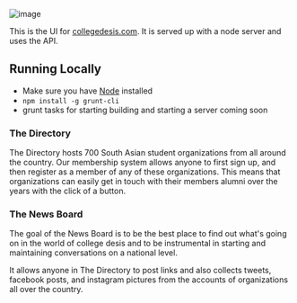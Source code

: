 ![image](http://i.imgur.com/bkxtvgj.png?2)

This is the UI for [collegedesis.com](//collegedesis.com). It is served up with a node server and uses the API.

## Running Locally

- Make sure you have [Node](//nodejs.com) installed
- `npm install -g grunt-cli`
- grunt tasks for starting building and starting a server coming soon

### The Directory

The Directory hosts 700 South Asian student organizations from all around the country. Our membership system allows anyone to first sign up, and then register as a member of any of these organizations. This means that organizations can easily get in touch with their members alumni over the years with the click of a button.

### The News Board

The goal of the News Board is to be the best place to find out what's going on in the world of college desis and to be instrumental in starting and maintaining conversations on a national level.

It allows anyone in The Directory to post links and also collects tweets, facebook posts, and instagram pictures from the accounts of organizations all over the country.